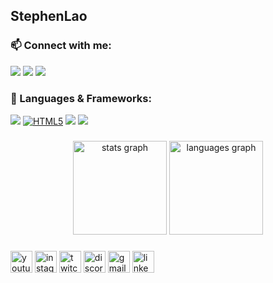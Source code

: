 
<h2>StephenLao</h2>

### 📫 Connect with me:

[![](https://img.shields.io/badge/-@Stephenlao24-%23181717?style=for-the-badge&logo=github)](https://github.com/Stephenlao)
[![](https://img.shields.io/badge/-@Stephenlao-%231DA1F2?style=for-the-badge&logo=facebook&logoColor=ffffff)](https://www.facebook.com/kobebryant.6011/)
[![](https://img.shields.io/badge/-@Stephenl24-%23E1306C?style=for-the-badge&logo=instagram&logoColor=ffffff)](https://www.instagram.com/stephenl_24/)


### 🔨 Languages & Frameworks:

[![](https://img.shields.io/badge/-Python-14354C.svg?style=for-the-badge&logo=Python&logoColor=ffffff)](https://www.instagram.com/stephenl_24/)
[![HTML5](https://img.shields.io/badge/-HTML-E34F26?style=for-the-badge&logo=HTML5&logoColor=ffffff)](https://www.instagram.com/stephenl_24/)
[![](https://img.shields.io/badge/-CSS-%23E1306C?style=for-the-badge&logo=CSS3&logoColor=ffffff)](https://www.instagram.com/stephenl_24/)
[![](https://img.shields.io/badge/-Java-E34A86?style=for-the-badge&logo=java&logoColor=ffffff)](https://www.instagram.com/stephenl_24/)

###

<div align="center">
  <img src="https://github-readme-stats.vercel.app/api?username=Stephenlao&hide_title=false&hide_rank=false&show_icons=true&include_all_commits=true&count_private=true&disable_animations=false&theme=dracula&locale=en&hide_border=false" height="150" alt="stats graph"  />
  <img src="https://github-readme-stats.vercel.app/api/top-langs?username=Stephenlao&locale=en&hide_title=false&layout=compact&card_width=320&langs_count=5&theme=dracula&hide_border=false" height="150" alt="languages graph"  />
</div>


###

<div align="left">
  <img src="https://img.shields.io/static/v1?message=Youtube&logo=youtube&label=&color=FF0000&logoColor=white&labelColor=&style=for-the-badge" height="35" alt="youtube logo"  />
  <img src="https://img.shields.io/static/v1?message=Instagram&logo=instagram&label=&color=E4405F&logoColor=white&labelColor=&style=for-the-badge" height="35" alt="instagram logo"  />
  <img src="https://img.shields.io/static/v1?message=Twitch&logo=twitch&label=&color=9146FF&logoColor=white&labelColor=&style=for-the-badge" height="35" alt="twitch logo"  />
  <img src="https://img.shields.io/static/v1?message=Discord&logo=discord&label=&color=7289DA&logoColor=white&labelColor=&style=for-the-badge" height="35" alt="discord logo"  />
  <img src="https://img.shields.io/static/v1?message=Gmail&logo=gmail&label=&color=D14836&logoColor=white&labelColor=&style=for-the-badge" height="35" alt="gmail logo"  />
  <img src="https://img.shields.io/static/v1?message=LinkedIn&logo=linkedin&label=&color=0077B5&logoColor=white&labelColor=&style=for-the-badge" height="35" alt="linkedin logo"  />
</div>

###

<br clear="both">


###
